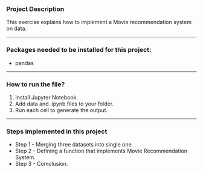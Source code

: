 ### Project Description
  This exercise explains how to implement a Movie recommendation system on data.
  
---

### Packages needed to be installed for this project:
- pandas

---

### How to run the file?
1. Install Jupyter Notebook.
2. Add data and .ipynb files to your folder.
3. Run each cell to generate the output.

---

### Steps implemented in this project
- Step 1 - Merging three datasets into single one.
- Step 2 - Defining a function that implements Movie Recommendation System.
- Step 3 - Comclusion.

